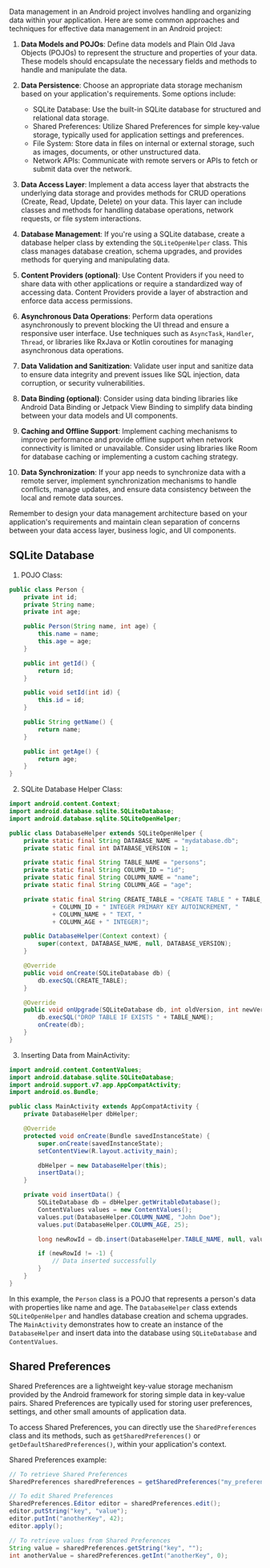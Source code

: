 Data management in an Android project involves handling and organizing data within your application. Here are some common approaches and techniques for effective data management in an Android project:

1. **Data Models and POJOs**: Define data models and Plain Old Java Objects (POJOs) to represent the structure and properties of your data. These models should encapsulate the necessary fields and methods to handle and manipulate the data.

2. **Data Persistence**: Choose an appropriate data storage mechanism based on your application's requirements. Some options include:
   - SQLite Database: Use the built-in SQLite database for structured and relational data storage.
   - Shared Preferences: Utilize Shared Preferences for simple key-value storage, typically used for application settings and preferences.
   - File System: Store data in files on internal or external storage, such as images, documents, or other unstructured data.
   - Network APIs: Communicate with remote servers or APIs to fetch or submit data over the network.

3. **Data Access Layer**: Implement a data access layer that abstracts the underlying data storage and provides methods for CRUD operations (Create, Read, Update, Delete) on your data. This layer can include classes and methods for handling database operations, network requests, or file system interactions.

4. **Database Management**: If you're using a SQLite database, create a database helper class by extending the `SQLiteOpenHelper` class. This class manages database creation, schema upgrades, and provides methods for querying and manipulating data.

5. **Content Providers (optional)**: Use Content Providers if you need to share data with other applications or require a standardized way of accessing data. Content Providers provide a layer of abstraction and enforce data access permissions.

6. **Asynchronous Data Operations**: Perform data operations asynchronously to prevent blocking the UI thread and ensure a responsive user interface. Use techniques such as `AsyncTask`, `Handler`, `Thread`, or libraries like RxJava or Kotlin coroutines for managing asynchronous data operations.

7. **Data Validation and Sanitization**: Validate user input and sanitize data to ensure data integrity and prevent issues like SQL injection, data corruption, or security vulnerabilities.

8. **Data Binding (optional)**: Consider using data binding libraries like Android Data Binding or Jetpack View Binding to simplify data binding between your data models and UI components.

9. **Caching and Offline Support**: Implement caching mechanisms to improve performance and provide offline support when network connectivity is limited or unavailable. Consider using libraries like Room for database caching or implementing a custom caching strategy.

10. **Data Synchronization**: If your app needs to synchronize data with a remote server, implement synchronization mechanisms to handle conflicts, manage updates, and ensure data consistency between the local and remote data sources.

Remember to design your data management architecture based on your application's requirements and maintain clean separation of concerns between your data access layer, business logic, and UI components.

## SQLite Database

1. POJO Class:
```java
public class Person {
    private int id;
    private String name;
    private int age;

    public Person(String name, int age) {
        this.name = name;
        this.age = age;
    }

    public int getId() {
        return id;
    }

    public void setId(int id) {
        this.id = id;
    }

    public String getName() {
        return name;
    }

    public int getAge() {
        return age;
    }
}
```

2. SQLite Database Helper Class:
```java
import android.content.Context;
import android.database.sqlite.SQLiteDatabase;
import android.database.sqlite.SQLiteOpenHelper;

public class DatabaseHelper extends SQLiteOpenHelper {
    private static final String DATABASE_NAME = "mydatabase.db";
    private static final int DATABASE_VERSION = 1;

    private static final String TABLE_NAME = "persons";
    private static final String COLUMN_ID = "id";
    private static final String COLUMN_NAME = "name";
    private static final String COLUMN_AGE = "age";

    private static final String CREATE_TABLE = "CREATE TABLE " + TABLE_NAME + "("
            + COLUMN_ID + " INTEGER PRIMARY KEY AUTOINCREMENT, "
            + COLUMN_NAME + " TEXT, "
            + COLUMN_AGE + " INTEGER)";

    public DatabaseHelper(Context context) {
        super(context, DATABASE_NAME, null, DATABASE_VERSION);
    }

    @Override
    public void onCreate(SQLiteDatabase db) {
        db.execSQL(CREATE_TABLE);
    }

    @Override
    public void onUpgrade(SQLiteDatabase db, int oldVersion, int newVersion) {
        db.execSQL("DROP TABLE IF EXISTS " + TABLE_NAME);
        onCreate(db);
    }
}
```

3. Inserting Data from MainActivity:
```java
import android.content.ContentValues;
import android.database.sqlite.SQLiteDatabase;
import android.support.v7.app.AppCompatActivity;
import android.os.Bundle;

public class MainActivity extends AppCompatActivity {
    private DatabaseHelper dbHelper;

    @Override
    protected void onCreate(Bundle savedInstanceState) {
        super.onCreate(savedInstanceState);
        setContentView(R.layout.activity_main);

        dbHelper = new DatabaseHelper(this);
        insertData();
    }

    private void insertData() {
        SQLiteDatabase db = dbHelper.getWritableDatabase();
        ContentValues values = new ContentValues();
        values.put(DatabaseHelper.COLUMN_NAME, "John Doe");
        values.put(DatabaseHelper.COLUMN_AGE, 25);

        long newRowId = db.insert(DatabaseHelper.TABLE_NAME, null, values);

        if (newRowId != -1) {
            // Data inserted successfully
        }
    }
}
```

In this example, the `Person` class is a POJO that represents a person's data with properties like name and age. The `DatabaseHelper` class extends `SQLiteOpenHelper` and handles database creation and schema upgrades. The `MainActivity` demonstrates how to create an instance of the `DatabaseHelper` and insert data into the database using `SQLiteDatabase` and `ContentValues`.



## Shared Preferences
Shared Preferences are a lightweight key-value storage mechanism provided by the Android framework for storing simple data in key-value pairs. Shared Preferences are typically used for storing user preferences, settings, and other small amounts of application data.

To access Shared Preferences, you can directly use the `SharedPreferences` class and its methods, such as `getSharedPreferences()` or `getDefaultSharedPreferences()`, within your application's context.

Shared Preferences example:

```java
// To retrieve Shared Preferences
SharedPreferences sharedPreferences = getSharedPreferences("my_preferences", Context.MODE_PRIVATE);

// To edit Shared Preferences
SharedPreferences.Editor editor = sharedPreferences.edit();
editor.putString("key", "value");
editor.putInt("anotherKey", 42);
editor.apply();

// To retrieve values from Shared Preferences
String value = sharedPreferences.getString("key", "");
int anotherValue = sharedPreferences.getInt("anotherKey", 0);
```
